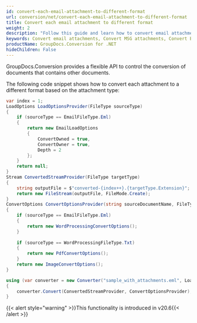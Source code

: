 ```yaml
---
id: convert-each-email-attachment-to-different-format
url: conversion/net/convert-each-email-attachment-to-different-format
title: Convert each email attachment to different format
weight: 2
description: "Follow this guide and learn how to convert email attachments to different format based on attachment type using GroupDocs.Conversion for .NET."
keywords: Convert email attachments, Convert MSG attachments, Convert EML attachments
productName: GroupDocs.Conversion for .NET
hideChildren: False
---
```

GroupDocs.Conversion provides a flexible API to control the conversion of documents that contains other documents.

The following code snippet shows how to convert each attachment to a different format based on the attachment type:

```csharp
var index = 1;
LoadOptions LoadOptionsProvider(FileType sourceType)
{
    if (sourceType == EmailFileType.Eml)
    {
        return new EmailLoadOptions
        {
            ConvertOwned = true, 
            ConvertOwner = true,
            Depth = 2
        };
    }
    return null;
}
Stream ConvertedStreamProvider(FileType targetType)
{
    string outputFile = $"converted-{index++}.{targetType.Extension}";
    return new FileStream(outputFile, FileMode.Create);
}
ConvertOptions ConvertOptionsProvider(string sourceDocumentName, FileType sourceType)
{
    if (sourceType == EmailFileType.Eml)
    {
        return new WordProcessingConvertOptions();
    }
    
    if (sourceType == WordProcessingFileType.Txt)
    {
        return new PdfConvertOptions();
    }
    return new ImageConvertOptions();
}

using (var converter = new Converter("sample_with_attachments.eml", LoadOptionsProvider))
{
    converter.Convert(ConvertedStreamProvider, ConvertOptionsProvider);
}


```

{{< alert style="warning" >}}This functionality is introduced in v20.6{{< /alert >}}
